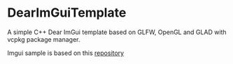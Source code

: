 # DearImGuiTemplate
A simple C++ Dear ImGui template based on GLFW, OpenGL and GLAD with vcpkg package manager.

Imgui sample is based on this [repository](https://github.com/codetechandtutorials/imGUIexample)
